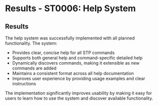 # Results - ST0006: Help System

## Results

The help system was successfully implemented with all planned functionality. The system:

- Provides clear, concise help for all STP commands
- Supports both general help and command-specific detailed help
- Dynamically discovers commands, making it extensible as new commands are added
- Maintains a consistent format across all help documentation
- Improves user experience by providing usage examples and clear instructions

The implementation significantly improves usability by making it easy for users to learn how to use the system and discover available functionality.

